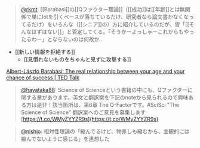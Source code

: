 
> [@rkmt](https://twitter.com/rkmt/status/1664604831762501632?s=46&t=gkSZtjGEtUZPO0JCzBxCBw): [[Barabasi]]の[[Qファクター理論]]（[[成功]]は[[年齢]]とは無関係で単にlotを引くペースが落ちているだけ、研究者なら論文書かなくなってるだけ）をいろんな（[[シニア]]の）方に紹介しているのだが、皆「[[そんなはずはない]]」と否定してくる。「そうかーよっしゃーこれからもやったるわー」とならないのは何故か..
- [[新しい情報を拒絶する]]
    - [[見慣れないものをちゃんと見ずに攻撃する]]


[Albert-László Barabási: The real relationship between your age and your chance of success | TED Talk](https://www.ted.com/talks/albert_laszlo_barabasi_the_real_relationship_between_your_age_and_your_chance_of_success?language=en)

> [@hayataka88](https://twitter.com/hayataka88/status/1664803522632900608?s=20): Science of Scienceという書籍の中にも、Qファクターに関する章があります。英文と翻訳案を下記のnoteから見られるので興味ある方は是非！該当箇所は、第6章 The Q-Factorです。#SciSci
> "The Science of Science" 翻訳案へのご意見を募集します
> [https://t.co/WMyZYYZR9s](https://t.co/WMyZYYZR9s)


> [@nishio](https://twitter.com/nishio/status/1664627815193677826?s=20): 相対性理論の「縮んでるけど、物差しも縮むから、主観的には縮んでないように感じる」を連想した

